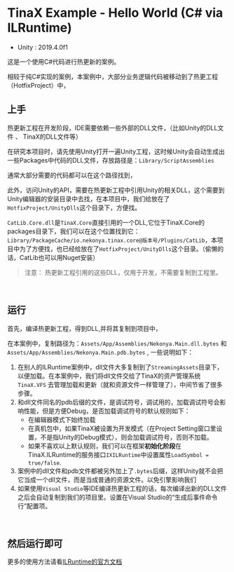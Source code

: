 # TinaX Example - Hello World (C#  via ILRuntime)

- Unity : 2019.4.0f1


这是一个使用C#代码进行热更新的案例。

相较于纯C#实现的案例，本案例中，大部分业务逻辑代码被移动到了热更工程（HotfixProject）中，

## 上手

热更新工程在开发阶段，IDE需要依赖一些外部的DLL文件，（比如Unity的DLL文件 、 TinaX的DLL文件等）

在研究本项目时，请先使用Unity打开一遍Unity工程，这时候Unity会自动生成出一些Packages中代码的DLL文件，存放路径是：`Library/ScriptAssemblies`

通常大部分需要的代码都可以在这个路径找到，

此外，访问Unity的API，需要在热更新工程中引用Unity的相关DLL，这个需要到Unity编辑器的安装目录中去找，在本项目中，我们给放在了`HotfixProject/UnityDlls`这个目录下，方便找。

`CatLib.Core.dll`是`TinaX.Core`直接引用的一个DLL,它位于TinaX.Core的packages目录下，我们可以在这个位置找到它：`Library/PackageCache/io.nekonya.tinax.core@版本号/Plugins/CatLib`，本项目中为了方便找，也已经给放在了`HotfixProject/UnityDlls`这个目录。（偷懒的话，CatLib也可以用Nuget安装）

> 注意： 热更新工程引用的这些DLL，仅用于开发，不需要复制到工程里。

<br>

## 运行

首先，编译热更新工程，得到DLL,并将其复制到项目中，

在本案例中，复制路径为：`Assets/App/Assemblies/Nekonya.Main.dll.bytes` 和 `Assets/App/Assemblies/Nekonya.Main.pdb.bytes` , 一些说明如下：

1. 在别人的ILRuntime案例中，dll文件大多复制到了`StreamingAssets`目录下，以便加载。在本案例中，我们将dll文件交给了TinaX的资产管理系统`TinaX.VFS` 去管理加载和更新（就和资源文件一样管理了），中间节省了很多步骤。
2. 和dll文件同名的pdb后缀的文件，是调试符号，调试用的，加载调试符号会影响性能，但是方便Debug，是否加载调试符号的默认规则如下：
    - 在编辑器模式下始终加载
    - 在真机包中，如果TinaX被设置为开发模式（在Project Setting窗口里设置，不是指Unity的Debug模式），则会加载调试符号，否则不加载。
    - 如果不喜欢以上默认规则，我们可以在框架**初始化阶段**在TinaX.ILRuntime的服务接口`IXILRuntime`中设置属性`LoadSymbol = true/false`.
3. 案例中的dll文件和pdb文件都被另外加上了`.bytes`后缀，这样Unity就不会把它当成一个dll文件，而是当成普通的资源文件。以免引擎影响我们
4. 如果使用`Visual Studio`等IDE编译热更新工程的话，每次编译出新的DLL文件之后会自动复制到我们的项目里。设置在Visual Studio的“生成后事件命令行”配置项。

<br>

## 然后运行即可

更多的使用方法请看[ILRuntime的官方文档](https://ourpalm.github.io/ILRuntime/public/v1/guide/index.html)